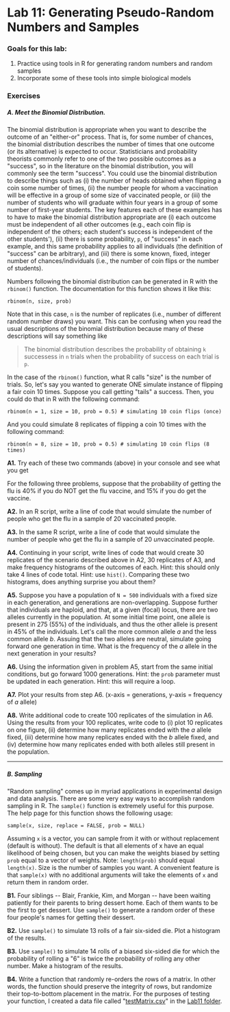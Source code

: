 # Lab 11: Generating Pseudo-Random Numbers and Samples

### Goals for this lab:
1. Practice using tools in R for generating random numbers and random samples
2. Incorporate some of these tools into simple biological models

### Exercises

##### A. Meet the Binomial Distribution.
The binomial distribution is appropriate when you want to describe the outcome of an "either-or" process.  That is, for some number of chances, the binomial distribution describes the number of times that one outcome (or its alternative) is expected to occur.  Statisticians and probability theorists commonly refer to one of the two possible outcomes as a "success", so in the literature on the binomial distribution, you will commonly see the term "success".  You could use the binomial distribution to describe things such as (i) the number of heads obtained when flipping a coin some number of times, (ii) the number people for whom a vaccination will be effective in a group of some size of vaccinated people, or (iii) the number of students who will graduate within four years in a group of some number of first-year students.  The key features each of these examples has to have to make the binomial distribution appropriate are (i) each outcome must be independent of all other outcomes (e.g., each coin flip is independent of the others; each student's success is independent of the other students'), (ii) there is some probability, `p`, of "success" in each example, and this same probability applies to all individuals (the definition of "success" can be arbitrary), and (iii) there is some known, fixed, integer number of chances/individuals (i.e., the number of coin flips or the number of students).

Numbers following the binomial distribution can be generated in R with the `rbinom()` function.  The documentation for this function shows it like this:  

	rbinom(n, size, prob)
	
Note that in this case, `n` is the number of replicates (i.e., number of different random number draws) you want.  This can be confusing when you read the usual descriptions of the binomial distribution because many of these descriptions will say something like  

> The binomial distribution describes the probability of obtaining `k` successess in `n` trials when the probability of success on each trial is `p`.  

In the case of the `rbinom()` function, what R calls "size" is the number of trials.  So, let's say you wanted to generate ONE simulate instance of flipping a fair coin 10 times.  Suppose you call getting "tails" a success.  Then, you could do that in R with the following command:

	rbinom(n = 1, size = 10, prob = 0.5) # simulating 10 coin flips (once)

And you could simulate 8 replicates of flipping a coin 10 times with the following command:

	rbinom(n = 8, size = 10, prob = 0.5) # simulating 10 coin flips (8 times)

**A1.** Try each of these two commands (above) in your console and see what you get

For the following three problems, suppose that the probability of getting the flu is 40% if you do NOT get the flu vaccine, and 15% if you do get the vaccine. 

**A2.** In an R script, write a line of code that would simulate the number of people who get the flu in a sample of 20 vaccinated people.

**A3.** In the same R script, write a line of code that would simulate the number of people who get the flu in a sample of 20 *un*vaccinated people.

**A4.** Continuing in your script, write lines of code that would create 30 replicates of the scenario described above in A2, 30 replicates of A3, and make frequency histograms of the outcomes of each.  Hint: this should only take 4 lines of code total.  Hint: use `hist()`.  Comparing these two histograms, does anything surprise you about them?  

**A5.** Suppose you have a population of `N = 500` individuals with a fixed size in each generation, and generations are non-overlapping.  Suppose further that individuals are haploid, and that, at a given (focal) locus, there are two alleles currently in the population.  At some initial time point, one allele is present in 275 (55%) of the individuals, and thus the other allele is present in 45% of the individuals.  Let's call the more common allele _a_ and the less common allele _b_.  Assuing that the two alleles are neutral, simulate going forward one generation in time.  What is the frequency of the _a_ allele in the next generation in your results?

**A6.** Using the information given in problem A5, start from the same initial conditions, but go forward 1000 generations.  Hint: the `prob` parameter must be updated in each generation. Hint: this will require a loop.

**A7.** Plot your results from step A6. (x-axis = generations, y-axis = frequency of _a_ allele)

**A8.** Write additional code to create 100 replicates of the simulation in A6. Using the results from your 100 replicates, write code to (i) plot 10 replicates on one figure, (ii) determine how many replicates ended with the _a_ allele fixed, (iii) determine how many replicates ended with the _b_ allele fixed, and (iv) determine how many replicates ended with both alleles still present in the population.

<hr>

##### B. Sampling

"Random sampling" comes up in myriad applications in experimental design and data analysis.  There are some very easy ways to accomplish random sampling in R.  The `sample()` function is extremely useful for this purpose.  The help page for this function shows the following usage:

	sample(x, size, replace = FALSE, prob = NULL)

Assuming `x` is a vector, you can sample from it with or without replacement (default is without).  The default is that all elements of x have an equal likelihood of being chosen, but you can make the weights biased by setting `prob` equal to a vector of weights.  Note: `length(prob)` should equal `length(x)`.  Size is the number of samples you want.  A convenient feature is that `sample(x)` with no additional arguments will take the elements of `x` and return them in random order.

**B1.** Four siblings -- Blair, Frankie, Kim, and Morgan -- have been waiting patiently for their parents to bring dessert home.  Each of them wants to be the first to get dessert.  Use `sample()` to generate a random order of these four people's names for getting their dessert.

**B2.** Use `sample()` to simulate 13 rolls of a fair six-sided die.  Plot a histogram of the results.

**B3.** Use `sample()` to simulate 14 rolls of a biased six-sided die for which the probability of rolling a "6" is twice the probability of rolling any other number.  Make a histogram of the results.

**B4.** Write a function that randomly re-orders the rows of a matrix.  In other words, the function should preserve the integrity of rows, but randomize their top-to-bottom placement in the matrix.  For the purposes of testing your function, I created a data file called "[testMatrix.csv](https://github.com/flaxmans/CompBio_on_git/blob/master/Labs/Lab11/testMatrix.csv)" in the [Lab11 folder](https://github.com/flaxmans/CompBio_on_git/tree/master/Labs/Lab11).







